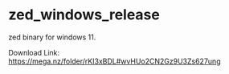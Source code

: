 # zed_windows_release

zed binary for windows 11.

Download Link: https://mega.nz/folder/rKI3xBDL#wvHUo2CN2Gz9U3Zs627ung
